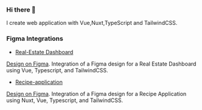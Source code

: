  ### Hi there 👋

I create web application with Vue,Nuxt,TypeScript and TailwindCSS.

### Figma Integrations

* [Real-Estate Dashboard](https://figma-integration-dashboard.netlify.app/)
  
[Design on Figma](https://www.figma.com/design/0ZJaU4ehituJzzPbTXmZbI/Real-Estate-Dashboard?node-id=0-1&p=f&t=UtXakzfpX5AOKyrV-0). Integration of a Figma design for a Real Estate Dashboard using Vue, Typescript, and TailwindCSS.

* [Recipe-application](https://figma-integration-recipe-application.netlify.app/)
  
[Design on Figma](https://www.figma.com/design/Ufn6GLpOMc1dgcqH23AMps/recipe-application?node-id=90-2&p=f&t=5ia7ZBsR6LqykJx7-0). Integration of a Figma design for a Recipe Application using Nuxt, Vue, Typescript, and TailwindCSS.
